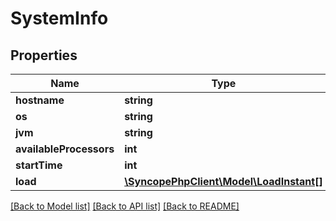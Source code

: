 # SystemInfo

## Properties
Name | Type | Description | Notes
------------ | ------------- | ------------- | -------------
**hostname** | **string** |  | [optional] 
**os** | **string** |  | [optional] 
**jvm** | **string** |  | [optional] 
**availableProcessors** | **int** |  | [optional] 
**startTime** | **int** |  | [optional] 
**load** | [**\SyncopePhpClient\Model\LoadInstant[]**](LoadInstant.md) |  | [optional] 

[[Back to Model list]](../README.md#documentation-for-models) [[Back to API list]](../README.md#documentation-for-api-endpoints) [[Back to README]](../README.md)



